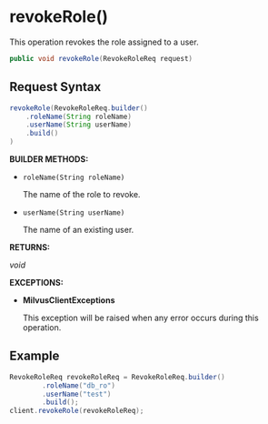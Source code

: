 # revokeRole()

This operation revokes the role assigned to a user.

```java
public void revokeRole(RevokeRoleReq request)
```

## Request Syntax

```java
revokeRole(RevokeRoleReq.builder()
    .roleName(String roleName)
    .userName(String userName)
    .build()
)
```

**BUILDER METHODS:**

- `roleName(String roleName)`

    The name of the role to revoke.

- `userName(String userName)`

    The name of an existing user.

**RETURNS:**

*void*

**EXCEPTIONS:**

- **MilvusClientExceptions**

    This exception will be raised when any error occurs during this operation.

## Example

```java
RevokeRoleReq revokeRoleReq = RevokeRoleReq.builder()
        .roleName("db_ro")
        .userName("test")
        .build();
client.revokeRole(revokeRoleReq);
```

